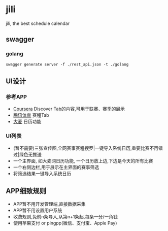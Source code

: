 # jili
jili, the best schedule calendar

## swagger

### golang
```
swagger generate server -f ./rest_api.json -t ./golang
```

## UI设计

### 参考APP
* [Coursera](https://appsto.re/cn/zwQ5R.i) Discover Tab的内容,可用于联赛、赛季的展示
* [腾讯体育](https://appsto.re/cn/VVSaI.i) 赛程Tab
* [大麦](https://appsto.re/cn/ANgOE.i) 日历功能

### UI列表
* (暂不需要)三张宣传图,全网赛事赛程搜罗|一键导入系统日历,重要比赛不再错过|绿色无推送
* 一个主界面, 如大麦网日历功能, 一个日历放上边,下边是今天的所有比赛
* 一个右侧边栏,用于展示在主界面的赛事筛选
* 将筛选结果一键导入系统日历

## APP细致规则
* APP暂不用开发管理端,直接数据采集
* APP暂不用设置用户系统
* 收费规则,免前n条导入,从第n+1条起,每条一分/一角钱
* 使用苹果支付 or pingpp(微信、支付宝、Apple Pay)